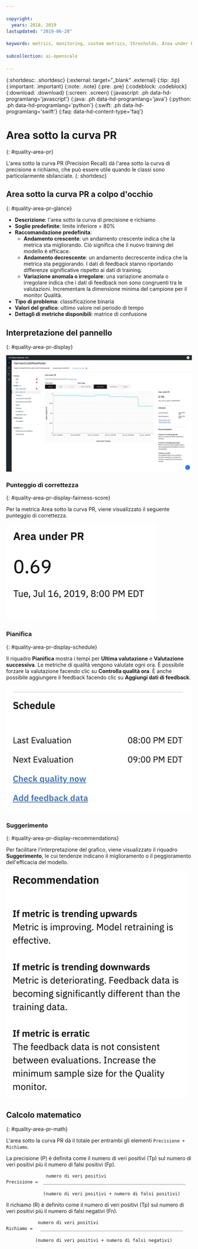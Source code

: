 ```yaml
---

copyright:
  years: 2018, 2019
lastupdated: "2019-06-28"

keywords: metrics, monitoring, custom metrics, thresholds, Area under PR

subcollection: ai-openscale

---
```


{:shortdesc: .shortdesc}
{:external: target="_blank" .external}
{:tip: .tip}
{:important: .important}
{:note: .note}
{:pre: .pre}
{:codeblock: .codeblock}
{:download: .download}
{:screen: .screen}
{:javascript: .ph data-hd-programlang='javascript'}
{:java: .ph data-hd-programlang='java'}
{:python: .ph data-hd-programlang='python'}
{:swift: .ph data-hd-programlang='swift'}
{:faq: data-hd-content-type='faq'}

# Area sotto la curva PR
{: #quality-area-pr}

L'area sotto la curva PR (Precision Recall) dà l'area sotto la curva di precisione e richiamo, che può essere utile quando le classi sono particolarmente sbilanciate.
{: shortdesc}

## Area sotto la curva PR a colpo d'occhio
{: #quality-area-pr-glance}

- **Descrizione**: l'area sotto la curva di precisione e richiamo
- **Soglie predefinite**: limite inferiore = 80%
- **Raccomandazione predefinita**:
   - **Andamento crescente**: un andamento crescente indica che la metrica sta migliorando. Ciò significa che il nuovo training del modello è efficace.
   - **Andamento decrescente**: un andamento decrescente indica che la metrica sta peggiorando. I dati di feedback stanno riportando differenze significative rispetto ai dati di training.
   - **Variazione anomala o irregolare**: una variazione anomala o irregolare indica che i dati di feedback non sono congruenti tra le valutazioni. Incrementare la dimensione minima del campione per il monitor Qualità.
- **Tipo di problema**: classificazione binaria
- **Valori del grafico**: ultimo valore nel periodo di tempo
- **Dettagli di metriche disponibili**: matrice di confusione

## Interpretazione del pannello
{: #quality-area-pr-display}

![viene visualizzata l'area sotto PR con metrica che tende al basso](images/quality-area-under-pr.png)

### Punteggio di correttezza
{: #quality-area-pr-display-fairness-score}

Per la metrica Area sotto la curva PR, viene visualizzato il seguente punteggio di correttezza. 

![viene visualizzata la percentuale del punteggio dell'Area sotto la curva PR.](images/wos-quality-area-pr-score.png)

### Pianifica
{: #quality-area-pr-display-schedule}

Il riquadro **Pianifica** mostra i tempi per **Ultima valutazione** e **Valutazione successiva**. Le metriche di qualità vengono valutate ogni ora. È possibile forzare la valutazione facendo clic su **Controlla qualità ora**. È anche possibile aggiungere il feedback facendo clic su **Aggiungi dati di feedback**.

![viene visualizzato il riquadro Pianifica, che mostra l'ora dell'ultima valutazione e quella della successiva](images/wos-quality-schedule.png)


### Suggerimento
{: #quality-area-pr-display-recommendations}

Per facilitare l'interpretazione del grafico, viene visualizzato il riquadro **Suggerimento**, le cui tendenze indicano il miglioramento o il peggioramento dell'efficacia del modello.

![viene visualizzato il riquadro Suggerimento.](images/wos-quality-positive-recommendation.png)




## Calcolo matematico
{: #quality-area-pr-math}

L'area sotto la curva PR dà il totale per entrambi gli elementi `Precisione + Richiamo`.

La precisione (P) è definita come il numero di veri positivi (Tp) sul numero di veri positivi più il numero di falsi positivi (Fp).

```
               numero di veri positivi
Precisione =  ______________________________________________________

              (numero di veri positivi + numero di falsi positivi)
```

Il richiamo (R) è definito come il numero di veri positivi (Tp) sul numero di veri positivi più il numero di falsi negativi (Fn).

```
            numero di veri positivi
Richiamo =   ______________________________________________________

           (numero di veri positivi + numero di falsi negativi)
```
